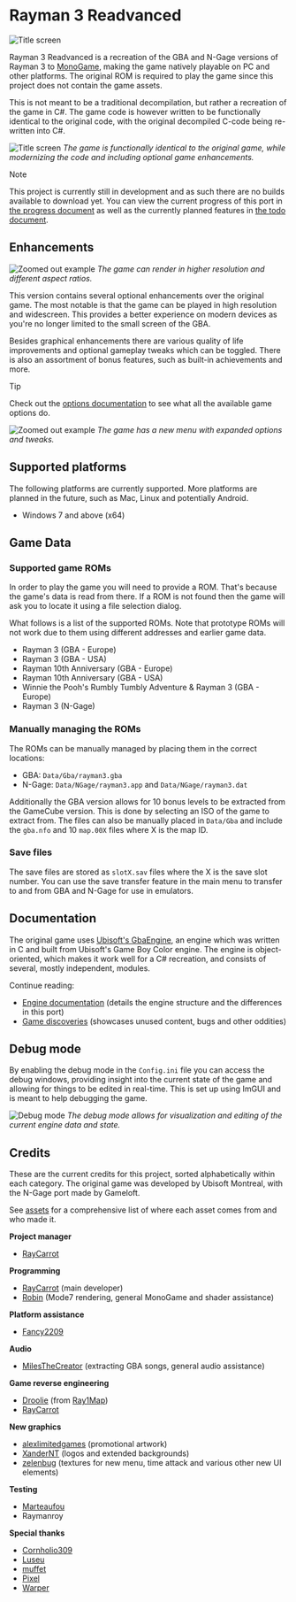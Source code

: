 # Rayman 3 Readvanced

![Title screen](assets/logo/Rayman%203%20Readvanced.png)

Rayman 3 Readvanced is a recreation of the GBA and N-Gage versions of Rayman 3 to [MonoGame](https://monogame.net), making the game natively playable on PC and other platforms. The original ROM is required to play the game since this project does not contain the game assets.

This is not meant to be a traditional decompilation, but rather a recreation of the game in C#. The game code is however written to be functionally identical to the original code, with the original decompiled C-code being re-written into C#.

![Title screen](screenshots/title_screen.png)
*The game is functionally identical to the original game, while modernizing the code and including optional game enhancements.*

> [!NOTE]
> This project is currently still in development and as such there are no builds available to download yet. You can view the current progress of this port in [the progress document](PROGRESS.md) as well as the currently planned features in [the todo document](TODO.md).

## Enhancements

![Zoomed out example](screenshots/zoom_out.png)
*The game can render in higher resolution and different aspect ratios.*

This version contains several optional enhancements over the original game. The most notable is that the game can be played in high resolution and widescreen. This provides a better experience on modern devices as you're no longer limited to the small screen of the GBA.

Besides graphical enhancements there are various quality of life improvements and optional gameplay tweaks which can be toggled. There is also an assortment of bonus features, such as built-in achievements and more.

> [!TIP]
> Check out the [options documentation](docs/options.md) to see what all the available game options do.

![Zoomed out example](screenshots/game_options.png)
*The game has a new menu with expanded options and tweaks.*

## Supported platforms

The following platforms are currently supported. More platforms are planned in the future, such as Mac, Linux and potentially Android.

- Windows 7 and above (x64)

## Game Data

### Supported game ROMs

In order to play the game you will need to provide a ROM. That's because the game's data is read from there. If a ROM is not found then the game will ask you to locate it using a file selection dialog.

What follows is a list of the supported ROMs. Note that prototype ROMs will not work due to them using different addresses and earlier game data.

- Rayman 3 (GBA - Europe)
- Rayman 3 (GBA - USA)
- Rayman 10th Anniversary (GBA - Europe)
- Rayman 10th Anniversary (GBA - USA)
- Winnie the Pooh's Rumbly Tumbly Adventure & Rayman 3 (GBA - Europe)
- Rayman 3 (N-Gage)

### Manually managing the ROMs

The ROMs can be manually managed by placing them in the correct locations:

- GBA: `Data/Gba/rayman3.gba`
- N-Gage: `Data/NGage/rayman3.app` and `Data/NGage/rayman3.dat`

Additionally the GBA version allows for 10 bonus levels to be extracted from the GameCube version. This is done by selecting an ISO of the game to extract from. The files can also be manually placed in `Data/Gba` and include the `gba.nfo` and 10 `map.00X` files where X is the map ID.

### Save files

The save files are stored as `slotX.sav` files where the X is the save slot number. You can use the save transfer feature in the main menu to transfer to and from GBA and N-Gage for use in emulators.

## Documentation

The original game uses [Ubisoft's GbaEngine](https://raymanpc.com/wiki/en/GbaEngine), an engine which was written in C and built from Ubisoft's Game Boy Color engine. The engine is object-oriented, which makes it work well for a C# recreation, and consists of several, mostly independent, modules.

Continue reading:

- [Engine documentation](docs/engine_documentation.md) (details the engine structure and the differences in this port)
- [Game discoveries](docs/game_discoveries.md) (showcases unused content, bugs and other oddities)

## Debug mode
By enabling the debug mode in the `Config.ini` file you can access the debug windows, providing insight into the current state of the game and allowing for things to be edited in real-time. This is set up using ImGUI and is meant to help debugging the game.

![Debug mode](screenshots/debug_mode.png)
*The debug mode allows for visualization and editing of the current engine data and state.*

## Credits
These are the current credits for this project, sorted alphabetically within each category. The original game was developed by Ubisoft Montreal, with the N-Gage port made by Gameloft.

See [assets](docs/assets.md) for a comprehensive list of where each asset comes from and who made it.

**Project manager**
- [RayCarrot](https://github.com/RayCarrot)

**Programming**
- [RayCarrot](https://github.com/RayCarrot) (main developer)
- [Robin](https://github.com/rtsonneveld) (Mode7 rendering, general MonoGame and shader assistance)

**Platform assistance**
- [Fancy2209](https://github.com/Fancy2209)

**Audio**
- [MilesTheCreator](https://bsky.app/profile/milesthecreator.bsky.social) (extracting GBA songs, general audio assistance)

**Game reverse engineering**
- [Droolie](https://github.com/byvar) (from [Ray1Map](https://github.com/BinarySerializer/Ray1Map))
- [RayCarrot](https://github.com/RayCarrot)

**New graphics**
- [alexlimitedgames](https://alexlimitedgames.github.io) (promotional artwork)
- [XanderNT](https://linktr.ee/XanderNT) (logos and extended backgrounds)
- [zelenbug](https://gamebanana.com/members/3067029) (textures for new menu, time attack and various other new UI elements)

**Testing**
- [Marteaufou](https://bsky.app/profile/marteaufou.jardindesreves.fr)
- Raymanroy

**Special thanks**
- [Cornholio309](https://bsky.app/profile/cornholio309.bsky.social)
- [Luseu](https://x.com/Luseu4)
- [muffet](https://youtube.com/@muffet1536)
- [Pixel](https://www.youtube.com/@PixelTheRetro)
- [Warper](https://youtube.com/@warper74)
